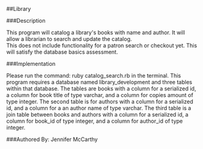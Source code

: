 ##Library

###Description

This program will catalog a library's books with name and author.  It will allow a librarian to search and update the catalog.  
This does not include functionality for a patron search or checkout yet.  This will satisfy the database basics assessment.

###Implementation

Please run the command: ruby catalog_search.rb in the terminal.  This program requires a database named library_development
and three tables within that database.  The tables are books with a column for a serialized id, a column for book title of 
type varchar, and a column for copies amount of type integer.  The second table is for authors with a column for a 
serialized id, and a column for a an author name of type varchar.  The third table is a join table between books and authors
with a column for a serialized id, a column for book_id of type integer, and a column for author_id of type integer.

###Authored By:
Jennifer McCarthy
